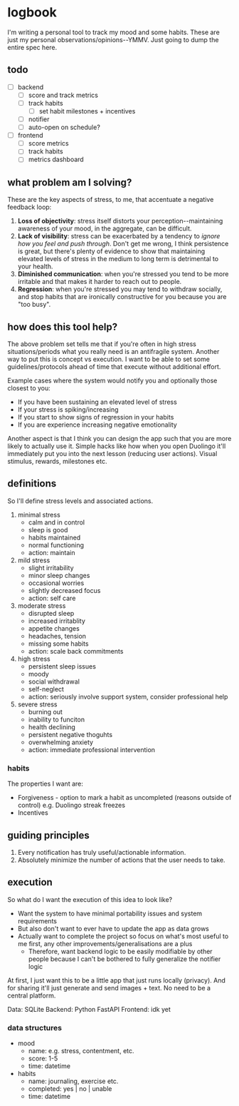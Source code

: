 # logbook
I'm writing a personal tool to track my mood and some habits. These are just my personal observations/opinions--YMMV. Just going to dump the entire spec here.

## todo
- [ ] backend
    - [ ] score and track metrics
    - [ ] track habits
        - [ ] set habit milestones + incentives
    - [ ] notifier
    - [ ] auto-open on schedule?
- [ ] frontend
    - [ ] score metrics
    - [ ] track habits
    - [ ] metrics dashboard
 
## what problem am I solving?
These are the key aspects of stress, to me, that accentuate a negative feedback loop:
1. **Loss of objectivity**: stress itself distorts your perception--maintaining awareness of your mood, in the aggregate, can be difficult.
2. **Lack of visibility**: stress can be exacerbated by a tendency to *ignore how you feel and push through*. Don't get me wrong, I think persistence is great, but there's plenty of evidence to show that maintaining elevated levels of stress in the medium to long term is detrimental to your health. 
3. **Diminished communication**: when you're stressed you tend to be more irritable and that makes it harder to reach out to people.
4. **Regression**: when you're stressed you may tend to withdraw socially, and stop habits that are ironically constructive for you because you are "too busy".

## how does this tool help?
The above problem set tells me that if you're often in high stress situations/periods what you really need is an antifragile system. Another way to put this is concept vs execution. I want to be able to set some guidelines/protocols ahead of time that execute without additional effort.

Example cases where the system would notify you and optionally those closest to you:
- If you have been sustaining an elevated level of stress
- If your stress is spiking/increasing
- If you start to show signs of regression in your habits
- If you are experience increasing negative emotionality

Another aspect is that I think you can design the app such that you are more likely to actually use it. Simple hacks like how when you open Duolingo it'll immediately put you into the next lesson (reducing user actions). Visual stimulus, rewards, milestones etc.

## definitions
So I'll define stress levels and associated actions.
1. minimal stress
    - calm and in control
    - sleep is good
    - habits maintained
    - normal functioning
    - action: maintain
2. mild stress
    - slight irritability
    - minor sleep changes
    - occasional worries
    - slightly decreased focus
    - action: self care
3. moderate stress
    - disrupted sleep
    - increased irritablity
    - appetite changes
    - headaches, tension
    - missing some habits
    - action: scale back commitments
4. high stress
    - persistent sleep issues
    - moody
    - social withdrawal
    - self-neglect
    - action: seriously involve support system, consider professional help
5. severe stress
    - burning out
    - inability to funciton
    - health declining
    - persistent negative thoguhts
    - overwhelming anxiety
    - action: immediate professional intervention

### habits
The properties I want are:
- Forgiveness - option to mark a habit as uncompleted (reasons outside of control) e.g. Duolingo streak freezes
- Incentives

## guiding principles
1. Every notification has truly useful/actionable information.
2. Absolutely minimize the number of actions that the user needs to take.

## execution
So what do I want the execution of this idea to look like?
- Want the system to have minimal portability issues and system requirements
- But also don't want to ever have to update the app as data grows
- Actually want to complete the project so focus on what's most useful to me first, any other improvements/generalisations are a plus
    - Therefore, want backend logic to be easily modifiable by other people because I can't be bothered to fully generalize the notifier logic

At first, I just want this to be a little app that just runs locally (privacy). And for sharing it'll just generate and send images + text. No need to be a central platform.

Data: SQLite
Backend: Python FastAPI
Frontend: idk yet

### data structures
- mood
    - name: e.g. stress, contentment, etc.
    - score: 1-5
    - time: datetime
- habits
    - name: journaling, exercise etc.
    - completed: yes | no | unable
    - time: datetime